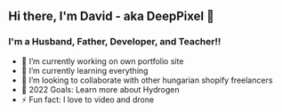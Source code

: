 ## Hi there, I'm David - aka DeepPixel 👋
### I'm a Husband, Father, Developer, and Teacher!!

- 🔭 I’m currently working on own portfolio site
- 🌱 I’m currently learning everything
- 👯 I’m looking to collaborate with other hungarian shopify freelancers
- 🥅 2022 Goals: Learn more about Hydrogen
- ⚡ Fun fact: I love to video and drone
